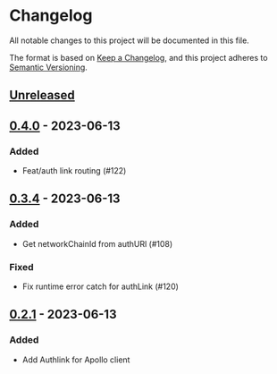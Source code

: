 # Changelog
All notable changes to this project will be documented in this file.

The format is based on [Keep a Changelog](https://keepachangelog.com/en/1.0.0/),
and this project adheres to [Semantic Versioning](https://semver.org/spec/v2.0.0.html).

## [Unreleased]

## [0.4.0] - 2023-06-13
### Added
- Feat/auth link routing (#122)

## [0.3.4] - 2023-06-13
### Added
- Get networkChainId from authURl (#108)

### Fixed
- Fix runtime error catch for authLink (#120)

## [0.2.1] - 2023-06-13
### Added
- Add Authlink for Apollo client

[Unreleased]: https://github.com/subquery/network-clients/compare/v0.4.0...HEAD
[0.4.0]: https://github.com/subquery/network-clients/compare/v0.3.4...v0.4.0
[0.3.4]: https://github.com/subquery/network-clients/compare/v0.2.1...v0.3.4
[0.2.1]: https://github.com/subquery/network-clients/releases/tag/v0.2.1

